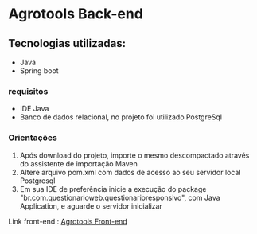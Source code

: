 # Agrotools Back-end

## Tecnologias utilizadas:
- Java
- Spring boot

### requisitos
 - IDE Java
 - Banco de dados relacional, no projeto foi utilizado PostgreSql

### Orientações
1. Após download do projeto, importe o mesmo descompactado através do assistente de importação Maven
2. Altere arquivo pom.xml com dados de acesso ao seu servidor local Postgresql
3. Em sua IDE de preferência inicie a execução do package "br.com.questionarioweb.questionarioresponsivo", com Java Application, e aguarde o servidor inicializar


Link front-end : [Agrotools Front-end](https://github.com/jonathanferreira33/AgrotoolsFront-end)
